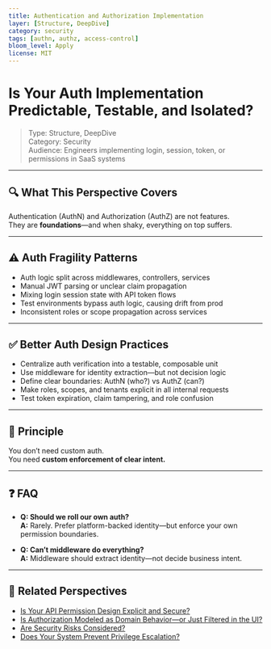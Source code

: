 ```yaml
---
title: Authentication and Authorization Implementation
layer: [Structure, DeepDive]
category: security
tags: [authn, authz, access-control]
bloom_level: Apply
license: MIT
---
```


# Is Your Auth Implementation Predictable, Testable, and Isolated?

> Type: Structure, DeepDive  
> Category: Security  
> Audience: Engineers implementing login, session, token, or permissions in SaaS systems

---

## 🔍 What This Perspective Covers

Authentication (AuthN) and Authorization (AuthZ) are not features.  
They are **foundations**—and when shaky, everything on top suffers.

---

## ⚠️ Auth Fragility Patterns

- Auth logic split across middlewares, controllers, services  
- Manual JWT parsing or unclear claim propagation  
- Mixing login session state with API token flows  
- Test environments bypass auth logic, causing drift from prod  
- Inconsistent roles or scope propagation across services

---

## ✅ Better Auth Design Practices

- Centralize auth verification into a testable, composable unit  
- Use middleware for identity extraction—but not decision logic  
- Define clear boundaries: AuthN (who?) vs AuthZ (can?)  
- Make roles, scopes, and tenants explicit in all internal requests  
- Test token expiration, claim tampering, and role confusion

---

## 🧠 Principle

You don’t need custom auth.  
You need **custom enforcement of clear intent.**

---

## ❓ FAQ

- **Q: Should we roll our own auth?**  
  **A:** Rarely. Prefer platform-backed identity—but enforce your own permission boundaries.

- **Q: Can’t middleware do everything?**  
  **A:** Middleware should extract identity—not decide business intent.

---

## 🔗 Related Perspectives

- [Is Your API Permission Design Explicit and Secure?](../api/api-permission-control.md)
- [Is Authorization Modeled as Domain Behavior—or Just Filtered in the UI?](../domain/domain-permissions.md)
- [Are Security Risks Considered?](../non-functional/security-risks.md)
- [Does Your System Prevent Privilege Escalation?](../api/privilege-escalation-risk.md)
